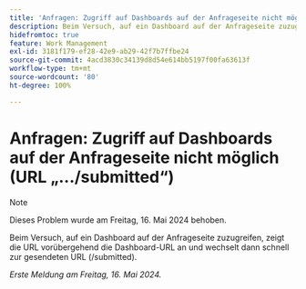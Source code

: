 ```yaml
---
title: 'Anfragen: Zugriff auf Dashboards auf der Anfrageseite nicht möglich (URL „.../submitted“)'
description: Beim Versuch, auf ein Dashboard auf der Anfrageseite zuzugreifen, zeigt die URL vorübergehend die Dashboard-URL an und wechselt dann schnell zur gesendeten URL (/submitted).
hidefromtoc: true
feature: Work Management
exl-id: 3181f179-ef28-42e9-ab29-42f7b7ffbe24
source-git-commit: 4acd3830c34139d8d54e614bb5197f00fa63613f
workflow-type: tm+mt
source-wordcount: '80'
ht-degree: 100%

---
```


# Anfragen: Zugriff auf Dashboards auf der Anfrageseite nicht möglich (URL „.../submitted“)

>[!NOTE]
>
>Dieses Problem wurde am Freitag, 16. Mai 2024 behoben.

Beim Versuch, auf ein Dashboard auf der Anfrageseite zuzugreifen, zeigt die URL vorübergehend die Dashboard-URL an und wechselt dann schnell zur gesendeten URL (/submitted).

_Erste Meldung am Freitag, 16. Mai 2024._
